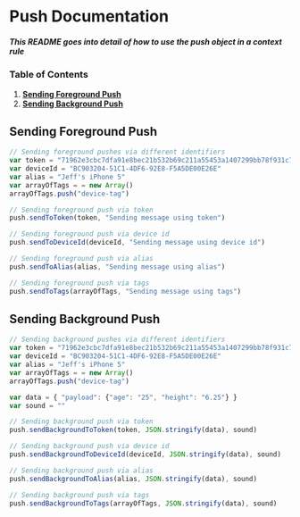 # Push Documentation

##### This README goes into detail of how to use the push object in a context rule

### Table of Contents

1. **[Sending Foreground Push](#sending-foreground-push)**
2. **[Sending Background Push](#sending-background-push)**

## Sending Foreground Push
```javascript
// Sending foreground pushes via different identifiers
var token = "71962e3cbc7dfa91e8bec21b532b69c211a55453a1407299bb78f931c7e8f7ec"
var deviceId = "BC903204-51C1-4DF6-92E8-F5A5DE00E26E"
var alias = "Jeff's iPhone 5"
var arrayOfTags = = new Array()
arrayOfTags.push("device-tag")

// Sending foreground push via token
push.sendToToken(token, "Sending message using token")

// Sending foreground push via device id
push.sendToDeviceId(deviceId, "Sending message using device id")

// Sending foreground push via alias
push.sendToAlias(alias, "Sending message using alias")

// Sending foreground push via tags
push.sendToTags(arrayOfTags, "Sending message using tags")
```

## Sending Background Push
```javascript
// Sending background pushes via different identifiers
var token = "71962e3cbc7dfa91e8bec21b532b69c211a55453a1407299bb78f931c7e8f7ec"
var deviceId = "BC903204-51C1-4DF6-92E8-F5A5DE00E26E"
var alias = "Jeff's iPhone 5"
var arrayOfTags = = new Array()
arrayOfTags.push("device-tag")

var data = { "payload": {"age": "25", "height": "6.25"} }
var sound = ""

// Sending background push via token
push.sendBackgroundToToken(token, JSON.stringify(data), sound)

// Sending background push via device id
push.sendBackgroundToDeviceId(deviceId, JSON.stringify(data), sound)

// Sending background push via alias
push.sendBackgroundToAlias(alias, JSON.stringify(data), sound)

// Sending background push via tags
push.sendBackgroundToTags(arrayOfTags, JSON.stringify(data), sound)
```